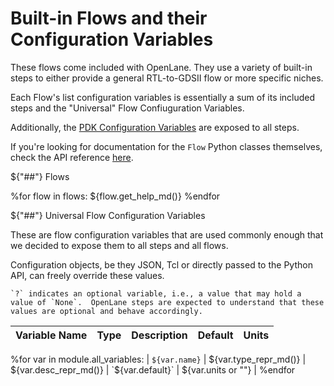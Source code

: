 # Built-in Flows and their Configuration Variables
These flows come included with OpenLane. They use a variety of built-in steps to either provide a general RTL-to-GDSII flow or more specific niches.

Each Flow's list configuration variables is essentially a sum of its included steps and the "Universal" Flow Confiuguration Variables.

Additionally, the [PDK Configuration Variables](./pdk_config_vars.md) are exposed to all steps.

If you're looking for documentation for the `Flow` Python classes themselves, check the API reference [here](./api/flows/index.md).

${"##"} Flows

%for flow in flows:
${flow.get_help_md()}
%endfor


${"##"} Universal Flow Configuration Variables

These are flow configuration variables that are used commonly enough that we decided to expose them to all steps and all flows.

Configuration objects, be they JSON, Tcl or directly passed to the Python API, can freely override these values.

```{note}
`?` indicates an optional variable, i.e., a value that may hold a value of `None`.  OpenLane steps are expected to understand that these values are optional and behave accordingly.
```

| Variable Name | Type | Description | Default | Units |
| - | - | - | - | - |
%for var in module.all_variables:
| `${var.name}` | ${var.type_repr_md()} | ${var.desc_repr_md()} | `${var.default}` | ${var.units or ""} |
%endfor
